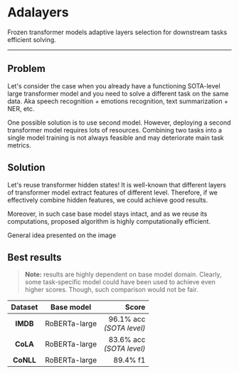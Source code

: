 # Adalayers

Frozen transformer models adaptive layers selection
for downstream tasks efficient solving.

---

## Problem

Let's consider the case when you already have a functioning SOTA-level large
transformer model and you need to solve a different task on the same data.
Aka speech recognition + emotions recognition, text summarization + NER, etc.

One possible solution is to use second model.
However, deploying a second transformer model requires lots of resources.
Combining two tasks into a single model training is not always feasible and may
deteriorate main task metrics.

## Solution

Let's reuse transformer hidden states! It is well-known that different
layers of transformer model extract features of different level. Therefore,
if we effectively combine hidden features, we could achieve good results.

Moreover, in such case base model stays intact, and as we reuse its computations,
proposed algorithm is highly computationally efficient.

General idea presented on the image

## Best results

> **Note:** results are highly dependent on base model domain.
> Clearly, some task-specific model could have been used to
> achieve even higher scores. Though, such
> comparison would not be fair.

| **Dataset** | **Base model** | **Score** |
|:-----------:|:--------------:|---------:|
| **IMDB**        | RoBERTa-large  | 96.1% acc <br>*(SOTA level)* |
| **CoLA**        | RoBERTa-large  | 83.6% acc <br>*(SOTA level)* |
| **CoNLL**       | RoBERTa-large  | 89.4% f1  |
